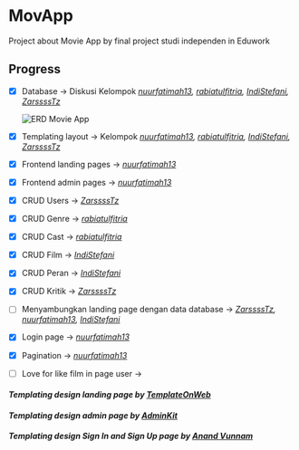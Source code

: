 # **MovApp**

Project about Movie App by final project studi independen in Eduwork

## **Progress**

- [x] Database -> Diskusi Kelompok _[nuurfatimah13](https://github.com/nuurfatimah13), [rabiatulfitria](https://github.com/rabiatulfitria), [IndiStefani](https://github.com/IndiStefani), [ZarssssTz](https://github.com/ZarssssTz)_

  ![ERD Movie App](https://media.discordapp.net/attachments/894919708938223657/1120998283079340093/erd_movieapp.jpg)

- [x] Templating layout -> Kelompok _[nuurfatimah13](https://github.com/nuurfatimah13), [rabiatulfitria](https://github.com/rabiatulfitria), [IndiStefani](https://github.com/IndiStefani), [ZarssssTz](https://github.com/ZarssssTz)_
- [x] Frontend landing pages -> _[nuurfatimah13](https://github.com/nuurfatimah13)_
- [x] Frontend admin pages -> _[nuurfatimah13](https://github.com/nuurfatimah13)_
- [x] CRUD Users -> _[ZarssssTz](https://github.com/ZarssssTz)_
- [x] CRUD Genre -> _[rabiatulfitria](https://github.com/rabiatulfitria)_
- [x] CRUD Cast -> _[rabiatulfitria](https://github.com/rabiatulfitria)_
- [x] CRUD Film -> _[IndiStefani](https://github.com/IndiStefani)_
- [x] CRUD Peran -> _[IndiStefani](https://github.com/IndiStefani)_
- [x] CRUD Kritik -> _[ZarssssTz](https://github.com/ZarssssTz)_
- [ ] Menyambungkan landing page dengan data database -> _[ZarssssTz](https://github.com/ZarssssTz), [nuurfatimah13](https://github.com/nuurfatimah13), [IndiStefani](https://github.com/IndiStefani)_
- [x] Login page -> _[nuurfatimah13](https://github.com/nuurfatimah13)_
- [x] Pagination -> _[nuurfatimah13](https://github.com/nuurfatimah13)_
- [ ] Love for like film in page user -> 

#### _Templating design landing page by [TemplateOnWeb](www.templateonweb.com)_

#### _Templating design admin page by [AdminKit](adminkit.io)_

#### _Templating design Sign In and Sign Up page by [Anand Vunnam](https://bbbootstrap.com/snippets/bootstrap-5-login-form-using-neomorphism-89456141)_
